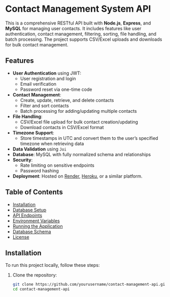 # Contact Management System API

This is a comprehensive RESTful API built with **Node.js**, **Express**, and **MySQL** for managing user contacts. It includes features like user authentication, contact management, filtering, sorting, file handling, and batch processing. The project supports CSV/Excel uploads and downloads for bulk contact management.

## Features

- **User Authentication** using JWT:
  - User registration and login
  - Email verification
  - Password reset via one-time code
- **Contact Management**:
  - Create, update, retrieve, and delete contacts
  - Filter and sort contacts
  - Batch processing for adding/updating multiple contacts
- **File Handling**:
  - CSV/Excel file upload for bulk contact creation/updating
  - Download contacts in CSV/Excel format
- **Timezone Support**:
  - Store timestamps in UTC and convert them to the user’s specified timezone when retrieving data
- **Data Validation** using `Joi`
- **Database**: MySQL with fully normalized schema and relationships
- **Security**:
  - Rate limiting on sensitive endpoints
  - Password hashing
- **Deployment**: Hosted on [Render](https://render.com), [Heroku](https://heroku.com), or a similar platform.

## Table of Contents

- [Installation](#installation)
- [Database Setup](#database-setup)
- [API Endpoints](#api-endpoints)
- [Environment Variables](#environment-variables)
- [Running the Application](#running-the-application)
- [Database Schema](#database-schema)
- [License](#license)

## Installation

To run this project locally, follow these steps:

1. Clone the repository:

   ```bash
   git clone https://github.com/yourusername/contact-management-api.git
   cd contact-management-api
